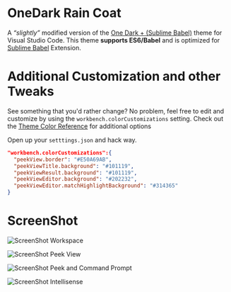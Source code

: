 # OneDark Rain Coat
A _“slightly”_ modified version of the [One Dark + (Sublime Babel)](https://marketplace.visualstudio.com/items?itemName=joshpeng.theme-onedark-sublime) theme for Visual Studio Code.
This theme **supports ES6/Babel** and is optimized for [Sublime Babel](https://marketplace.visualstudio.com/items?itemName=joshpeng.sublime-babel-vscode) Extension.

# Additional Customization and other Tweaks
See something that you'd rather change? No problem, feel free to edit and customize by using the `workbench.colorCustomizations` setting. Check out the [Theme Color Reference](https://code.visualstudio.com/docs/getstarted/theme-color-reference) for additional options

Open up your `setttings.json` and hack way.

```json
"workbench.colorCustomizations":{
  "peekView.border": "#E50A69AB",
  "peekViewTitle.background": "#101119",
  "peekViewResult.background": "#101119",
  "peekViewEditor.background": "#202232",
  "peekViewEditor.matchHighlightBackground": "#314365"
}
```

# ScreenShot
![ScreenShot Workspace](https://raw.githubusercontent.com/ginfuru/vscode-onedark-raincoat/master/images/screenshotA.png)

![ScreenShot Peek View](https://raw.githubusercontent.com/ginfuru/vscode-onedark-raincoat/master/images/screenshotB.png)

![ScreenShot Peek and Command Prompt](https://raw.githubusercontent.com/ginfuru/vscode-onedark-raincoat/master/images/screenshotC.png)

![ScreenShot Intellisense](https://raw.githubusercontent.com/ginfuru/vscode-onedark-raincoat/master/images/screenshotD.png)
